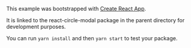 This example was bootstrapped with [Create React App](https://github.com/facebook/create-react-app).

It is linked to the react-circle-modal package in the parent directory for development purposes.

You can run `yarn install` and then `yarn start` to test your package.
